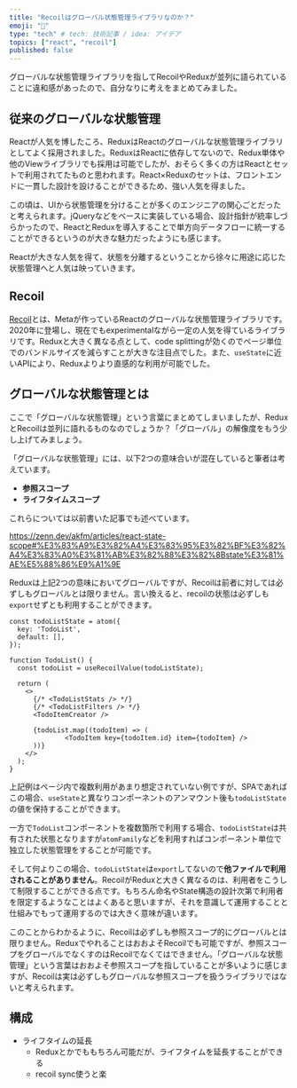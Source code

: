 ```yaml
---
title: "Recoilはグローバル状態管理ライブラリなのか？"
emoji: "🍣"
type: "tech" # tech: 技術記事 / idea: アイデア
topics: ["react", "recoil"]
published: false
---
```


グローバルな状態管理ライブラリを指してRecoilやReduxが並列に語られていることに違和感があったので、自分なりに考えをまとめてみました。

## 従来のグローバルな状態管理

Reactが人気を博したころ、ReduxはReactのグローバルな状態管理ライブラリとしてよく採用されました。ReduxはReactに依存してないので、Redux単体や他のViewライブラリでも採用は可能でしたが、おそらく多くの方はReactとセットで利用されてたものと思われます。React×Reduxのセットは、フロントエンドに一貫した設計を設けることができるため、強い人気を得ました。

この頃は、UIから状態管理を分けることが多くのエンジニアの関心ごとだったと考えられます。jQueryなどをベースに実装している場合、設計指針が統率しづらかったので、ReactとReduxを導入することで単方向データフローに統一することができるというのが大きな魅力だったようにも感じます。

Reactが大きな人気を得て、状態を分離するということから徐々に用途に応じた状態管理へと人気は映っていきます。

## Recoil

[Recoil](https://recoiljs.org/)とは、Metaが作っているReactのグローバルな状態管理ライブラリです。2020年に登場し、現在でもexperimentalながら一定の人気を得ているライブラリです。Reduxと大きく異なる点として、code splittingが効くのでページ単位でのバンドルサイズを減らすことが大きな注目点でした。また、`useState`に近いAPIにより、Reduxよりより直感的な利用が可能でした。

## グローバルな状態管理とは

ここで「グローバルな状態管理」という言葉にまとめてしまいましたが、ReduxとRecoilは並列に語れるものなのでしょうか？「グローバル」の解像度をもう少し上げてみましょう。

「グローバルな状態管理」には、以下2つの意味合いが混在していると筆者は考えています。

- **参照スコープ**
- **ライフタイムスコープ**

これらについては以前書いた記事でも述べています。

https://zenn.dev/akfm/articles/react-state-scope#%E3%83%A9%E3%82%A4%E3%83%95%E3%82%BF%E3%82%A4%E3%83%A0%E3%81%AB%E3%82%88%E3%82%8Bstate%E3%81%AE%E5%88%86%E9%A1%9E

Reduxは上記2つの意味においてグローバルですが、Recoilは前者に対しては必ずしもグローバルとは限りません。言い換えると、recoilの状態は必ずしも`export`せずとも利用することができます。

```tsx
const todoListState = atom({
  key: 'TodoList',
  default: [],
});

function TodoList() {
  const todoList = useRecoilValue(todoListState);

  return (
    <>
      {/* <TodoListStats /> */}
      {/* <TodoListFilters /> */}
      <TodoItemCreator />

      {todoList.map((todoItem) => (
              <TodoItem key={todoItem.id} item={todoItem} />
      ))}
    </>
  );
}
```

上記例はページ内で複数利用があまり想定されていない例ですが、SPAであればこの場合、`useState`と異なりコンポーネントのアンマウント後も`todoListState`の値を保持することができます。

一方で`TodoList`コンポーネントを複数箇所で利用する場合、`todoListState`は共有された状態となりますが`atomFamily`などを利用すればコンポーネント単位で独立した状態管理をすることが可能です。

そして何よりこの場合、`todoListState`は`export`してないので**他ファイルで利用されることがありません**。RecoilがReduxと大きく異なるのは、利用者をこうして制限することができる点です。もちろん命名やState構造の設計次第で利用者を限定するようなことはよくあると思いますが、それを意識して運用することと仕組みでもって運用するのでは大きく意味が違います。

このことからわかるように、Recoilは必ずしも参照スコープ的にグローバルとは限りません。ReduxでやれることはおおよそRecoilでも可能ですが、参照スコープをグローバルでなくすのはRecoilでなくてはできません。「グローバルな状態管理」という言葉はおおよそ参照スコープを指していることが多いように感じますが、Recoilは実は必ずしもグローバルな参照スコープを扱うライブラリではないと考えられます。

## 構成

- ライフタイムの延長
  - Reduxとかでももちろん可能だが、ライフタイムを延長することができる
  - recoil sync使うと楽

